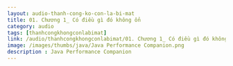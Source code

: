 ```yaml
---
layout: audio-thanh-cong-ko-con-la-bi-mat
title: 01. Chương 1_ Có điều gì đó không ổn
category: audio
tags: [thanhcongkhongconlabimat]
link: /audio/thanhcongkhongconlabimat/01. Chương 1_ Có điều gì đó không ổn.mp3 
image: /images/thumbs/java/Java Performance Companion.png
description : Java Performance Companion 
---
```












